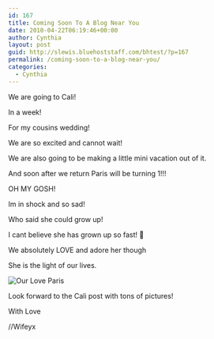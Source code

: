 ```yaml
---
id: 167
title: Coming Soon To A Blog Near You
date: 2010-04-22T06:19:46+00:00
author: Cynthia
layout: post
guid: http://slewis.bluehoststaff.com/bhtest/?p=167
permalink: /coming-soon-to-a-blog-near-you/
categories:
  - Cynthia
---
```

We are going to Cali!
  
In a week!
  
For my cousins wedding!
  
We are so excited and cannot wait!
  
We are also going to be making a little mini vacation out of it.
  
And soon after we return Paris will be turning 1!!!
  
OH MY GOSH!
  
Im in shock and so sad!
  
Who said she could grow up!
  
I cant believe she has grown up so fast! 🙁
  
We absolutely LOVE and adore her though
  
She is the light of our lives.
  
<img alt="Our Love Paris" src="http://i1.wp.com/sphotos.ak.fbcdn.net/hphotos-ak-ash1/hs496.ash1/27076_1400772454959_1101738840_1202798_272663_n.jpg?resize=720%2C540" title="Paris Amora Lewis" class="aligncenter" data-recalc-dims="1" />

Look forward to the Cali post with tons of pictures!
  
With Love
  
//Wifeyx